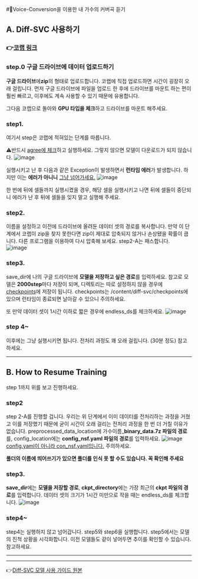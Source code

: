 #🎤Voice-Conversion을 이용한 내 가수의 커버곡 듣기

## A. Diff-SVC 사용하기
### 👉[코랩 링크](https://colab.research.google.com/drive/18iQULcuyLp305OebGk_OYt2dZO0F_LOM)

### step.0 구글 드라이브에 데이터 업로드하기
**구글 드라이브**에**zip**의 형태로 업로드합니다.
코랩에 직접 업로드하면 시간이 굉장히 오래 걸립니다.
먼저 구글 드라이브에 파일을 업로드 한 후에 드라이브를 마운트 하는 편이 훨씬 빠르고, 이후에도 계속 사용할 수 있기 때문에 유용합니다.

그다음 코랩으로 돌아와 **GPU 타입을 체크**하고 드라이브를 마운트 해주세요.

### step1.
여기서 step은 코랩에 적혀있는 단계를 따릅니다. 

⚠️반드시 <u>agree에 체크</u>하고 실행하세요. 그렇지 않으면 모델이 다운로드가 되지 않습니다.
![image](https://github.com/qorjiwon/VO-CO/assets/82700743/425ef103-3a43-488d-896e-29a74c56606c)


실행시키고 난 후 다음과 같은 Exception이 발생하면서 **런타임 에러**가 발생합니다. 하지만 이는 **에러가 아니니** <u>그냥 넘어가세요.</u>
![image](https://github.com/qorjiwon/VO-CO/assets/82700743/ebff83c1-82b0-42ee-8094-52acf77959a3)

한 번에 뒤에 셀들까지 실행시켰을 경우, 해당 셀을 실행시키고 나면 뒤에 셀들이 중단되니 에러가 난 후 뒤에 셀들을 잊지 말고 실행해 주세요.

### step2.
이름을 설정하고 이전에 드라이브에 올려둔 데이터 셋의 경로를 복사합니다.
만약 이 단계에서 코랩이 zip을 찾지 못한다면 zip이 제대로 압축되지 않거나 손상됐을 확률이 큽니다. 다른 프로그램을 이용하여 다시 압축해 보세요. step2-A는 패스합니다.
![image](https://github.com/qorjiwon/VO-CO/assets/82700743/2b6c2333-3935-4360-8851-9319ae6764d9)

### step3. 
save_dir에 나의 구글 드라이브에 **모델을 저장하고 싶은 경로**를 입력하세요. 참고로 모델은 **2000step**마다 저장이 되며, 디렉토리는 따로 설정하지 않을 경우에 <u>checkpoints</u>에 저장이 됩니다. checkpoints는 /content/diff-svc/checkpoints에 있으며 런타임이 종료되면 날아갈 수 있으니 주의하세요.

또 만약 데이터 셋이 1시간 이하로 짧은 경우에 endless_ds를 체크하세요.
![image](https://github.com/qorjiwon/VO-CO/assets/82700743/5fc488dc-b400-4112-a329-fcb627eb0d2a)


### step 4~
이후에는 그냥 실행시키면 됩니다. 전처리 과정도 꽤 오래 걸립니다. (30분 정도) 참고하세요.


----------
## B. How to Resume Training 

step 1까지 위를 보고 진행하세요.

### step2 
step 2-A를 진행할 겁니다. 우리는 위 단계에서 이미 데이터를 전처리하는 과정을 거쳤고 이를 저장했기 때문에 굳이 시간이 오래 걸리는 전처리 과정을 한 번 더 거칠 이유가 없습니다. 
preprocessed_data_location에 가수이름_**binary_data.7z 파일의 경로**를, config_location에는 **config_nsf.yaml 파일의 경로**를 입력하세요.
![image](https://github.com/qorjiwon/VO-CO/assets/82700743/66ca356e-8242-4c2a-80ea-b93f7159d5e6)
<u>config.yaml이 아니라 con_nsf.yaml입니다.</u> 주의하세요.

**폴더의 이름에 띄어쓰기가 있으면 폴더를 인식 못 할 수도 있습니다. 꼭 확인해 주세요**

### step3.
**save_dir**에는 **모델을 저장할 경로**, **ckpt_directory**에는 가장 최근의 **ckpt 파일의 경로**를 입력합니다. 데이터 셋의 크기가 1시간 미만으로 작을 때는 endless_ds를 체크합니다.
![image](https://github.com/qorjiwon/VO-CO/assets/82700743/88a06aa5-276d-4406-8c8b-57b45c2dc583)

### step4~
step4는 실행하지 않고 넘어갑니다. 
step5와 step6을 실행합니다.
step5에서는 모델의 진척 상황을 시각화합니다. 이전 모델들도 같이 넣어두면 추이를 확인할 수 있습니다. 참고하세요.

***
---
👉[Diff-SVC 모델 사용 가이드 원본](https://docs.google.com/document/d/1nA3PfQ-BooUpjCYErU-BHYvg2_NazAYJ0mvvmcjG40o/edit#heading=h.x5mtoparsl14)

